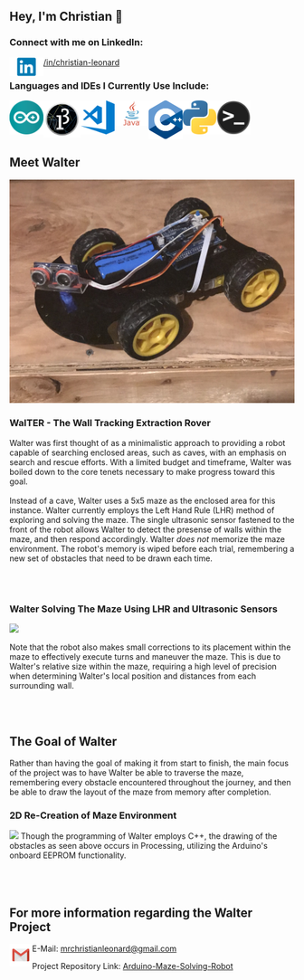 ## Hey, I'm Christian 👋

### Connect with me on LinkedIn: 
<img align="left" alt="Christian Leonard | LinkedIn" width="60px" src="https://github.com/MrChristianL/MrChristianL/blob/main/Linkedin-logo.png" /> [/in/christian-leonard]

### Languages and IDEs I Currently Use Include:

<img align="left" alt="Arduino" width="60px" src="https://github.com/MrChristianL/MrChristianL/blob/main/arduino-1-logo-png-transparent.png" />   <img align="left" alt="Processing" width="66px" src="https://github.com/MrChristianL/MrChristianL/blob/main/180px-Processing_3_logo.png" />  <img align="left" alt="Visual Studio Code" width="60px" src="https://raw.githubusercontent.com/github/explore/80688e429a7d4ef2fca1e82350fe8e3517d3494d/topics/visual-studio-code/visual-studio-code.png" /> <img align="left" alt="Java" width="60px" src="https://github.com/MrChristianL/MrChristianL/blob/main/java_logo.jpg" />  <img align="left" alt="C++" width="60px" src="https://github.com/MrChristianL/MrChristianL/blob/main/1200px-ISO_C%2B%2B_Logo.svg.png" /> <img align="left" alt="Python" width="60px" src="https://github.com/MrChristianL/MrChristianL/blob/main/Python_logo_icon.png" /> <img align="left" alt="Terminal" width="60px" src="https://raw.githubusercontent.com/github/explore/80688e429a7d4ef2fca1e82350fe8e3517d3494d/topics/terminal/terminal.png" />

<br/><br/>
<br/><br/>

<!-- ABOUT THE PROJECT -->
## Meet Walter
<img src="https://github.com/MrChristianL/MrChristianL/blob/main/Walter.jpg" width="600">

### WalTER - The Wall Tracking Extraction Rover
Walter was first thought of as a minimalistic approach to providing a robot capable of searching enclosed areas, such as caves, with an emphasis on search and rescue efforts. With a limited budget and timeframe, Walter was boiled down to the core tenets necessary to make progress toward this goal.
<br/><br/>
Instead of a cave, Walter uses a 5x5 maze as the enclosed area for this instance. Walter currently employs the Left Hand Rule (LHR) method of exploring and solving the maze. The single ultrasonic sensor fastened to the front of the robot allows Walter to detect the presense of walls within the maze, and then respond accordingly. Walter *does not* memorize the maze environment. The robot's memory is wiped before each trial, remembering a new set of obstacles that need to be drawn each time. 

<br/><br/>
### Walter Solving The Maze Using LHR and Ultrasonic Sensors
<img src="https://github.com/MrChristianL/MrChristianL/blob/main/Solving.gif" width="500">

Note that the robot also makes small corrections to its placement within the maze to effectively execute turns and maneuver the maze. This is due to Walter's relative size within the maze, requiring a high level of precision when determining Walter's local position and distances from each surrounding wall.

<br/><br/>

## The Goal of Walter
Rather than having the goal of making it from start to finish, the main focus of the project was to have Walter be able to traverse the maze, remembering every obstacle encountered throughout the journey, and then be able to draw the layout of the maze from memory after completion.

### 2D Re-Creation of Maze Environment
<img src="https://github.com/MrChristianL/MrChristianL/blob/main/Drawing.gif" width="350">
Though the programming of Walter employs C++, the drawing of the obstacles as seen above occurs in Processing, utilizing the Arduino's onboard EEPROM functionality.
<br/><br/>
<br/><br/>


<!-- CONTACT -->
## For more information regarding the Walter Project
E-Mail:   <img align="left" alt="Christian Leonard | LinkedIn" width="40px" src="https://github.com/MrChristianL/MrChristianL/blob/main/logo-gmail-png-file-gmail-icon-svg-wikimedia-commons-0.png" /> mrchristianleonard@gmail.com

Project Repository Link: [Arduino-Maze-Solving-Robot](https://github.com/MrChristianL/Arduino-Maze-Solving-Robot)


<!-- MARKDOWN LINKS AND IMAGES -->
[linkedin-shield]: https://github.com/MrChristianL/MrChristianL/blob/main/Linkedin-logo.png
[/in/christian-leonard]: https://www.linkedin.com/in/christian-leonard/
[mrchristianleonard@gmial.com]: mrchristianleonard@gmail.com
